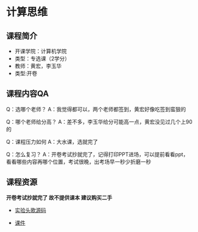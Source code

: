 # 计算思维

## 课程简介

- 开课学院：计算机学院
- 类型：专选课（2学分）
- 教师：黄宏，李玉华
- 类型:开卷
## 课程内容QA

Q：选哪个老师？
A：我觉得都可以，两个老师都签到，黄宏好像吃签到蛮狠的

Q：哪个老师给分高？
A：差不多，李玉华给分可能高一点，黄宏没见过几个上90的

Q：课程压力如何
A：大水课，选就完了

Q：怎么复习？
A：开卷考试抄就完了，记得打印PPT进场，可以提前看看ppt，看看哪些内容再哪个位置，考试很晚，出考场早一秒少折磨一秒

## 课程资源

**开卷考试抄就完了 故不提供课本 建议购买二手**

- [实验头歌源码](https://github.com/Nuyoahwjl/HUST-CS/tree/main/%E8%AE%A1%E7%AE%97%E6%80%9D%E7%BB%B4/%E4%B8%8A%E6%9C%BA%E5%AE%9E%E9%AA%8C(python))

- [课件](https://github.com/Nuyoahwjl/HUST-CS/tree/main/%E8%AE%A1%E7%AE%97%E6%80%9D%E7%BB%B4/%E8%AF%BE%E4%BB%B6)




